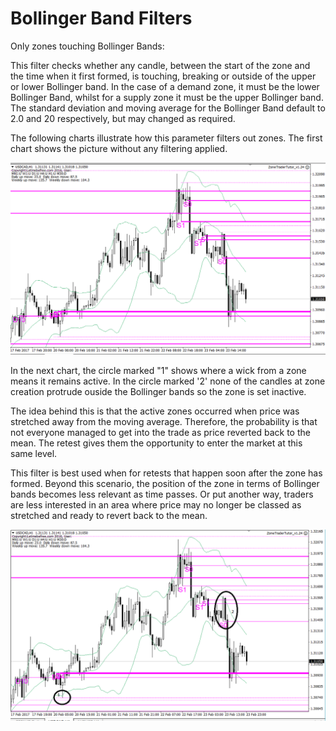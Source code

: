 # Bollinger Band Filters

Only zones touching Bollinger Bands:

This filter checks whether any candle, between the start of the zone and the time when it first formed, is touching, breaking or outside of the upper or lower Bollinger band. In the case of a demand zone, it must be the lower Bollinger Band, whilst for a supply zone it must be the upper Bollinger band. The standard deviation and moving average for the Bollinger Band default to 2.0 and 20 respectively, but may  changed as required.

The following charts illustrate how this parameter filters out zones. The first chart shows the picture without any filtering applied.

![](/assets/bbfilter1.png)

In the next chart, the circle marked "1" shows where a wick from a zone means it remains active.  In the circle marked '2' none of the candles at zone creation protrude ouside the Bollinger bands so the zone is set inactive.

The idea behind this is that the active zones occurred when price was stretched away from the moving average. Therefore, the probability is that not everyone managed to get into the trade as price reverted back to the mean. The retest gives them  the opportunity to enter the market at this same level.

This filter is best used when for retests that happen soon after the zone has formed. Beyond this scenario, the position of the zone in terms of Bollinger bands becomes less relevant as time passes. Or put another way, traders are less interested in an area where price may no longer be classed as stretched and ready to revert back to the mean.

![](/assets/bollinger2.png)

